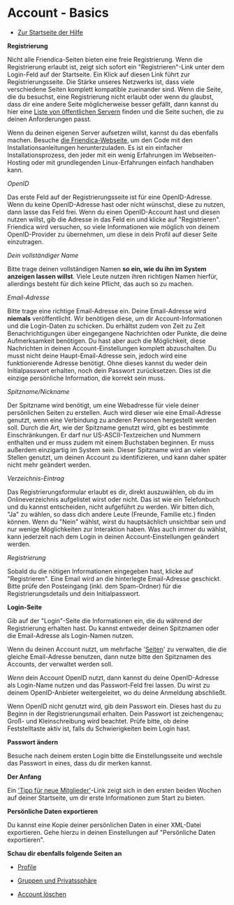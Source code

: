 Account - Basics
==============

* [Zur Startseite der Hilfe](help)


**Registrierung**

Nicht alle Friendica-Seiten bieten eine freie Registrierung. Wenn die Registrierung erlaubt ist, zeigt sich sofort ein "Registrieren"-Link unter dem Login-Feld auf der Startseite. Ein Klick auf diesen Link führt zur Registrierungsseite. Die Stärke unseres Netzwerks ist, dass viele verschiedene Seiten komplett kompatible zueinander sind. Wenn die Seite, die du besuchst, eine Registrierung nicht erlaubt oder wenn du glaubst, dass dir eine andere Seite möglicherweise besser gefällt, dann kannst du hier eine <a href="http://dir.friendica.com/siteinfo">Liste von öffentlichen Servern</a> finden und die Seite suchen, die zu deinen Anforderungen passt. 

Wenn du deinen eigenen Server aufsetzen willst, kannst du das ebenfalls machen. Besuche <a href="http://friendica.com/download">die Friendica-Webseite</a>, um den Code mit den Installationsanleitungen herunterzuladen. Es ist ein einfacher Installationsprozess, den jeder mit ein wenig Erfahrungen im Webseiten-Hosting oder mit grundlegenden Linux-Erfahrungen einfach handhaben kann.


*OpenID*

Das erste Feld auf der Registrierungsseite ist für eine OpenID-Adresse. Wenn du keine OpenID-Adresse hast oder nicht wünschst, diese zu nutzen, dann lasse das Feld frei. Wenn du einen OpenID-Account hast und diesen nutzen willst, gib die Adresse in das Feld ein und klicke auf "Registrieren". Friendica wird versuchen, so viele Informationen wie möglich von deinem OpenID-Provider zu übernehmen, um diese in dein Profil auf dieser Seite einzutragen. 


*Dein vollständiger Name*

Bitte trage deinen vollständigen Namen **so ein, wie du ihn im System anzeigen lassen willst**. Viele Leute nutzen ihren richtigen Namen hierfür, allerdings besteht für dich keine Pflicht, das auch so zu machen.


*Email-Adresse*

Bitte trage eine richtige Email-Adresse ein. Deine Email-Adresse wird **niemals** veröffentlicht. Wir benötigen diese, um dir Account-Informationen und die Login-Daten zu schicken. Du erhältst zudem von Zeit zu Zeit Benachrichtigungen über eingegangene Nachrichten oder Punkte, die deine Aufmerksamkeit benötigen. Du hast aber auch die Möglichkeit, diese Nachrichten in deinen Account-Einstellungen komplett abzuschalten. Du musst nicht deine Haupt-Email-Adresse sein, jedoch wird eine funktionierende Adresse benötigt. Ohne dieses kannst du weder dein Initialpasswort erhalten, noch dein Passwort zurücksetzen. Dies ist die einzige persönliche Information, die korrekt sein muss.
 

*Spitzname/Nickname*

Der Spitzname wird benötigt, um eine Webadresse für viele deiner persönlichen Seiten zu erstellen. Auch wird dieser wie eine Email-Adresse genutzt, wenn eine Verbindung zu anderen Personen hergestellt werden soll. Durch die Art, wie der Spitzname genutzt wird, gibt es bestimmte Einschränkungen. Er darf nur US-ASCII-Textzeichen und Nummern enthalten und er muss zudem mit einem Buchstaben beginnen. Er muss außerdem einzigartig im System sein. Dieser Spitzname wird an vielen Stellen genutzt, um deinen Account zu identifizieren, und kann daher später nicht mehr geändert werden.


*Verzeichnis-Eintrag*

Das Registrierungsformular erlaubt es dir, direkt auszuwählen, ob du im Onlineverzeichnis aufgelistet wirst oder nicht. Das ist wie ein Telefonbuch und du kannst entscheiden, nicht aufgeführt zu werden. Wir bitten dich, "Ja" zu wählen, so dass dich andere Leute (Freunde, Familie etc.) finden können. Wenn du "Nein" wählst, wirst du hauptsächlich unsichtbar sein und nur wenige Möglichkeiten zur Interaktion haben. Was auch immer du wählst, kann jederzeit nach dem Login in deinen Account-Einstellungen geändert werden.


*Registrierung*

Sobald du die nötigen Informationen eingegeben hast, klicke auf "Registrieren". Eine Email wird an die hinterlegte Email-Adresse geschickt. Bitte prüfe den Posteingang (inkl. dem Spam-Ordner) für die Registrierungsdetails und dein Initialpasswort.


**Login-Seite**

Gib auf der "Login"-Seite die Informationen ein, die du während der Registrierung erhalten hast. Du kannst entweder deinen Spitznamen oder die Email-Adresse als Login-Namen nutzen.

Wenn du deinen Account nutzt, um mehrfache '[Seiten](help/Pages)' zu verwalten, die die gleiche Email-Adresse benutzen, dann nutze bitte den Spitznamen des Accounts, der verwaltet werden soll.

*Wenn* dein Account OpenID nutzt, dann kannst du deine OpenID-Adresse als Login-Name nutzen und das Passwort-Feld frei lassen. Du wirst zu deinem OpenID-Anbieter weitergeleitet, wo du deine Anmeldung abschließt. 

Wenn OpenID nicht genutzt wird, gib dein Passwort ein. Dieses hast du zu Beginn in der Registrierungsmail erhalten. Dein Passwort ist zeichengenau; Groß- und Kleinschreibung wird beachtet. Prüfe bitte, ob deine Feststelltaste aktiv ist, falls du Schwierigkeiten beim Login hast.


**Passwort ändern**

Besuche nach deinem ersten Login bitte die Einstellungsseite und wechsle das Passwort in eines, dass du dir merken kannst. 


**Der Anfang**

Ein ['Tipp für neue Mitglieder'](newmember)-Link zeigt sich in den ersten beiden Wochen auf deiner Startseite, um dir erste Informationen zum Start zu bieten.


**Persönliche Daten exportieren**

Du kannst eine Kopie deiner persönlichen Daten in einer XML-Datei exportieren. Gehe hierzu in deinen Einstellungen auf "Persönliche Daten exportieren".


**Schau dir ebenfalls folgende Seiten an**

* [Profile](help/Profiles)

* [Gruppen und Privatssphäre](help/Groups-and-Privacy)

* [Account löschen](help/Remove-Account)


